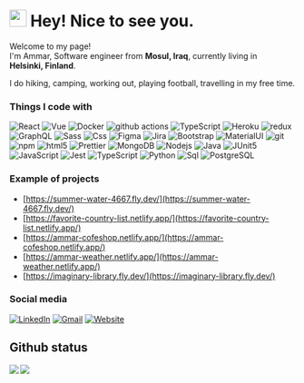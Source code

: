 <h1><img src="https://emojis.slackmojis.com/emojis/images/1531849430/4246/blob-sunglasses.gif?1531849430" width="30"/> Hey! Nice to see you.</h1>

<p>Welcome to my page! </br> I'm Ammar, Software engineer from <b>Mosul, Iraq</b>, currently living in <img src="https://cdn-icons-png.flaticon.com/512/197/197585.png" width="13"/> <b>Helsinki, Finland</b>. </p>

I do hiking, camping, working out, playing football, travelling in my free time.


<h3>Things I code with</h3>
<p>
  <img alt="React" src="https://img.shields.io/badge/-React-45b8d8?style=flat-square&logo=react&logoColor=white" />
  <img alt="Vue" src="https://img.shields.io/badge/-Vue-495057?style=flat-square&logo=vue.js&logoColor=white" />
  <img alt="Docker" src="https://img.shields.io/badge/-Docker-46a2f1?style=flat-square&logo=docker&logoColor=white" />
  <img alt="github actions" src="https://img.shields.io/badge/-Github_Actions-2088FF?style=flat-square&logo=github-actions&logoColor=white" />
  <img alt="TypeScript" src="https://img.shields.io/badge/-TypeScript-007ACC?style=flat-square&logo=typescript&logoColor=white" />
  <img alt="Heroku" src="https://img.shields.io/badge/-Heroku-430098?style=flat-square&logo=heroku&logoColor=white" />
  <img alt="redux" src="https://img.shields.io/badge/-Redux-764ABC?style=flat-square&logo=redux&logoColor=white" />
  <img alt="GraphQL" src="https://img.shields.io/badge/-GraphQL-E10098?style=flat-square&logo=graphql&logoColor=white" />
  <img alt="Sass" src="https://img.shields.io/badge/-Sass-CC6699?style=flat-square&logo=sass&logoColor=white" />
  <img alt="Css" src="https://img.shields.io/badge/-Css-blue?style=flat-square&logo=css3&logoColor=white" />
  <img alt="Figma" src="https://img.shields.io/badge/-figma-1b263b?style=flat-square&logo=css3&logoColor=white" />
  <img alt="Jira" src="https://img.shields.io/badge/-Jira-1b263b?style=flat-square&logo=jira&logoColor=white" />
  <img alt="Bootstrap" src="https://img.shields.io/badge/-Bootstrap-8338ec?style=flat-square&logo=bootstrap&logoColor=white" />
  <img alt="MaterialUI" src="https://img.shields.io/badge/-MaterialUI-e9ecef?style=flat-square&logo=materialui&logoColor=white" />
  <img alt="git" src="https://img.shields.io/badge/-Git-F05032?style=flat-square&logo=git&logoColor=white" />
  <img alt="npm" src="https://img.shields.io/badge/-NPM-CB3837?style=flat-square&logo=npm&logoColor=white" />
  <img alt="html5" src="https://img.shields.io/badge/-HTML5-E34F26?style=flat-square&logo=html5&logoColor=white" />
  <img alt="Prettier" src="https://img.shields.io/badge/-Prettier-F7B93E?style=flat-square&logo=prettier&logoColor=white" />
  <img alt="MongoDB" src="https://img.shields.io/badge/-MongoDB-13aa52?style=flat-square&logo=mongodb&logoColor=white" />
  <img alt="Nodejs" src="https://img.shields.io/badge/-Nodejs-43853d?style=flat-square&logo=Node.js&logoColor=white" />
  <img alt="Java" src="https://img.shields.io/badge/-Java-blue?style=flat-square&logo=java&logoColor=white" />
  <img alt="JUnit5" src="https://img.shields.io/badge/-JUnit5-1b263b?style=flat-square&logo=junit5&logoColor=white" />
  <img alt="JavaScript" src="https://img.shields.io/badge/-Javascript-blue?logo=javascript&logoColor=white&style=flat-square" />
  <img alt="Jest" src="https://img.shields.io/badge/-Jest-CC6699?style=flat-square&logo=jest&logoColor=white" />
  <img alt="TypeScript" src="https://img.shields.io/badge/-Typescript-blue?logo=typescript&logoColor=white&style=flat-square" />
  <img alt="Python" src="https://img.shields.io/badge/-Python-yellow?logo=python&logoColor=white&style=flat-square" />
  <img alt="Sql" src="https://img.shields.io/badge/-MySQL-46a2f1?logo=mysql&logoColor=white&style=flat-square" />
  <img alt="PostgreSQL" src="https://img.shields.io/badge/-PostgreSQL-blue?logo=postgresql&logoColor=white&style=flat-square" />
</p>





### Example of projects
- [https://summer-water-4667.fly.dev/](https://summer-water-4667.fly.dev/)
- [https://favorite-country-list.netlify.app/](https://favorite-country-list.netlify.app/)
- [https://ammar-cofeshop.netlify.app/](https://ammar-cofeshop.netlify.app/)
- [https://ammar-weather.netlify.app/](https://ammar-weather.netlify.app/)
- [https://imaginary-library.fly.dev/](https://imaginary-library.fly.dev/)

### Social media
[![LinkedIn](https://img.shields.io/badge/LinkedIn-blue?style=for-the-badge&logo=linkedin)](https://fi.linkedin.com/in/ammar-daham/)
[![Gmail](https://img.shields.io/badge/Gmail-D14836?style=for-the-badge&logo=gmail&logoColor=white)](mailto:aljewaryammar@gmail.com)
[![Website](https://img.shields.io/badge/website-000000?style=for-the-badge&logo=About.me&logoColor=white)](http://ammardaham.fi/)


## Github status
<img align="left" src="https://github-readme-stats.vercel.app/api?username=ammar-daham&show_icons=true&hide_border=true" />
<img src="https://github-readme-stats.vercel.app/api/top-langs/?username=ammar-daham&langs_count=5&hide=css,scss,html&hide_border=true" algin="center" />


